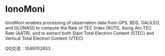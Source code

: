 # IonoMoni
IonoMoni enables processing of observation data from GPS, BDS, GALILEO, and GLONASS to compute the Rate of TEC Index (ROTI), Along Arc TEC Rate (AATR), and to extract both Slant Total Electron Content (STEC) and Vertical Total Electron Content (VTEC) 

QQ交流：1049702653
